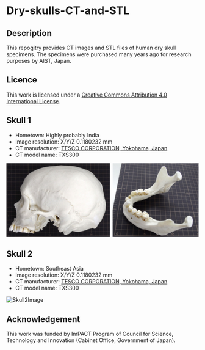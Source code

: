# Dry-skulls-CT-and-STL

## Description
This repogitry provides CT images and STL files of human dry skull specimens.
The specimens were purchased many years ago for research purposes by AIST, Japan.

## Licence
This work is licensed under a [Creative Commons Attribution 4.0 International License](http://creativecommons.org/licenses/by/4.0/). 

## Skull 1

- Hometown: Highly probably India
- Image resolution: X/Y/Z 0.1180232 mm
- CT manufacturer: [TESCO CORPORATION, Yokohama, Japan](http://www.tesco-ndt.co.jp/)
- CT model name: TXS300

![Skull1Image](https://github.com/yamashita-juli/Dry-skulls-CT-and-STL/blob/master/20190228Skull1.jpg)

## Skull 2

- Hometown: Southeast Asia
- Image resolution: X/Y/Z 0.1180232 mm
- CT manufacturer: [TESCO CORPORATION, Yokohama, Japan](http://www.tesco-ndt.co.jp/)
- CT model name: TXS300

![Skull2Image]()

## Acknowledgement

This work was funded by ImPACT Program of Council for Science, Technology and Innovation (Cabinet Office, Government of Japan).
